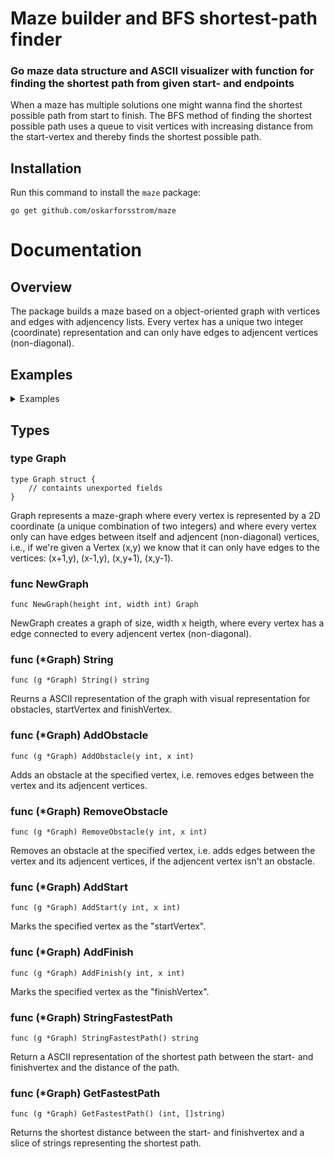 # Maze builder and BFS shortest-path finder

### Go maze data structure and ASCII visualizer with function for finding the shortest path from given start- and endpoints

When a maze has multiple solutions one might wanna find the shortest possible path from start to finish. The BFS method of finding the shortest possible path uses a queue to visit vertices with increasing distance from the start-vertex and thereby finds the shortest possible path.

## Installation

Run this command to install the `maze` package:

    go get github.com/oskarforsstrom/maze


# Documentation
## Overview
The package builds a maze based on a object-oriented graph with vertices and edges with adjencency lists. Every vertex has a unique two integer (coordinate) representation and can only have edges to adjencent vertices (non-diagonal).

## Examples

<details>
  <summary>Examples</summary>
  Find the shortest path between start and finish in a maze.
  
    package main
    
    import (
        "fmt"
        
        "github.com/oskarforsstrom/maze"
    )

    func main() {
	    g := maze.NewGraph(5, 5)
	    g.AddStart(1, 1)
	    g.AddFinish(1, 5)
	    for i := 1; i <= 3; i++ {
	    	g.AddObstacle(i, 3)
	    }
	    fmt.Printf(g.StringFastestPath())
    }

    ---
    Output:

    .-------.-------.-------.-------.-------.
    | ( s )   (1,2) | (1,3) | ( p )   ( f ) |
    :       +       +-------+       +       +
    | ( p )   (2,2) | (2,3) | ( p )   (2,5) |
    :       +       +-------+       +       +
    | ( p )   (3,2) | (3,3) | ( p )   (3,5) |
    :       +       +-------+       +       +
    | ( p )   ( p )   ( p )   ( p )   (4,5) |
    :       +       +       +       +       +
    | (5,1)   (5,2)   (5,3)   (5,4)   (5,5) |
    '-------'-------'-------'-------'-------'
    distance = 10
</details>



## Types

### type Graph
    type Graph struct {
        // containts unexported fields
    }

Graph represents a maze-graph where every vertex is represented by a 2D coordinate (a unique combination of two integers) and where every vertex only can have edges between itself and adjencent (non-diagonal) vertices, i.e., if we're given a Vertex (x,y) we know that it can only have edges to the vertices: (x+1,y), (x-1,y), (x,y+1), (x,y-1).

### func NewGraph
    func NewGraph(height int, width int) Graph
NewGraph creates a graph of size, width x heigth, where every vertex has a edge connected to every adjencent vertex (non-diagonal).

### func (*Graph) String
    func (g *Graph) String() string
Reurns a ASCII representation of the graph with visual representation for obstacles, startVertex and finishVertex.

### func (*Graph) AddObstacle
    func (g *Graph) AddObstacle(y int, x int)
Adds an obstacle at the specified vertex, i.e. removes edges between the vertex and its adjencent vertices.

### func (*Graph) RemoveObstacle
    func (g *Graph) RemoveObstacle(y int, x int)
Removes an obstacle at the specified vertex, i.e. adds edges between the vertex and its adjencent vertices, if the adjencent vertex isn't an obstacle.

### func (*Graph) AddStart
    func (g *Graph) AddStart(y int, x int)
Marks the specified vertex as the "startVertex".

### func (*Graph) AddFinish
    func (g *Graph) AddFinish(y int, x int)
Marks the specified vertex as the "finishVertex".

### func (*Graph) StringFastestPath
    func (g *Graph) StringFastestPath() string
Return a ASCII representation of the shortest path between the start- and finishvertex and the distance of the path.
### func (*Graph) GetFastestPath
    func (g *Graph) GetFastestPath() (int, []string)
Returns the shortest distance between the start- and finishvertex and a slice of strings representing the shortest path.
